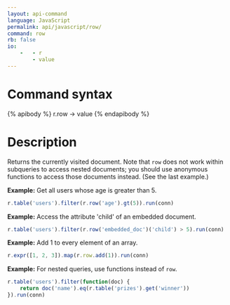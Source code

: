 ```yaml
---
layout: api-command
language: JavaScript
permalink: api/javascript/row/
command: row
rb: false
io:
    -   - r
        - value
---
```


# Command syntax #

{% apibody %}
r.row &rarr; value
{% endapibody %}

# Description #

Returns the currently visited document. Note that `row` does not work within subqueries to access nested documents; you should use anonymous functions to access those documents instead. (See the last example.)

__Example:__ Get all users whose age is greater than 5.

```js
r.table('users').filter(r.row('age').gt(5)).run(conn)
```


__Example:__ Access the attribute 'child' of an embedded document.

```js
r.table('users').filter(r.row('embedded_doc')('child') > 5).run(conn)
```


__Example:__ Add 1 to every element of an array.

```js
r.expr([1, 2, 3]).map(r.row.add(1)).run(conn)
```


__Example:__ For nested queries, use functions instead of `row`.

```js
r.table('users').filter(function(doc) {
    return doc('name').eq(r.table('prizes').get('winner'))
}).run(conn)
```

